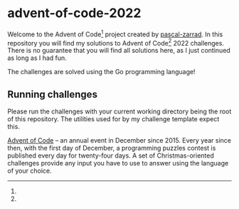 # advent-of-code-2022

Welcome to the Advent of Code[^aoc] project created by [pascal-zarrad][github].
In this repository you will find my solutions to Advent of Code[^aoc] 2022 challenges. 
There is no guarantee that you will find all solutions here, as I just continued as long as I had fun.

The challenges are solved using the Go programming language!

## Running challenges
Please run the challenges with your current working directory being the root of this repository.
The utilities used for by my challenge template expect this.

[^aoc]:
[Advent of Code][aoc] – an annual event in December since 2015.
Every year since then, with the first day of December, a programming puzzles contest is published every day for twenty-four days.
A set of Christmas-oriented challenges provide any input you have to use to answer using the language of your choice.

[aoc]: https://adventofcode.com
[github]: https://github.com/pascal-zarrad
